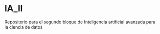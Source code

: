 # IA_II
Repositorio para el segundo bloque de Inteligencia artificial avanzada para la ciencia de datos
